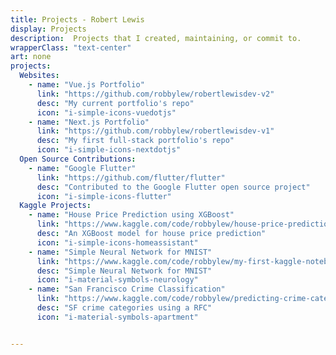 ```yaml
---
title: Projects - Robert Lewis
display: Projects
description:  Projects that I created, maintaining, or commit to.
wrapperClass: "text-center"
art: none
projects:
  Websites:
    - name: "Vue.js Portfolio"
      link: "https://github.com/robbylew/robertlewisdev-v2"
      desc: "My current portfolio's repo"
      icon: "i-simple-icons-vuedotjs"
    - name: "Next.js Portfolio"
      link: "https://github.com/robbylew/robertlewisdev-v1"
      desc: "My first full-stack portfolio's repo"
      icon: "i-simple-icons-nextdotjs"
  Open Source Contributions:
    - name: "Google Flutter"
      link: "https://github.com/flutter/flutter"
      desc: "Contributed to the Google Flutter open source project"
      icon: "i-simple-icons-flutter"
  Kaggle Projects:
    - name: "House Price Prediction using XGBoost"
      link: "https://www.kaggle.com/code/robbylew/house-price-predictions-xgboost"
      desc: "An XGBoost model for house price prediction"
      icon: "i-simple-icons-homeassistant"
    - name: "Simple Neural Network for MNIST"
      link: "https://www.kaggle.com/code/robbylew/my-first-kaggle-notebook-simple-cnn-for-mnist-dig"
      desc: "Simple Neural Network for MNIST"
      icon: "i-material-symbols-neurology"
    - name: "San Francisco Crime Classification"
      link: "https://www.kaggle.com/code/robbylew/predicting-crime-categories-using-random-forest"
      desc: "SF crime categories using a RFC"
      icon: "i-material-symbols-apartment"


---
```


<!-- @layout-full-width -->

<ListProjects :projects="frontmatter.projects" />
